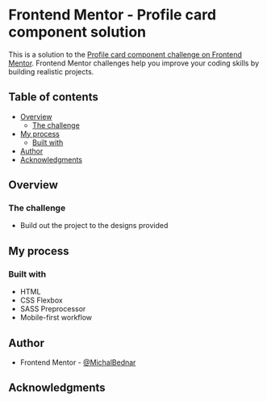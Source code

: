 # Frontend Mentor - Profile card component solution

This is a solution to the [Profile card component challenge on Frontend Mentor](https://www.frontendmentor.io/challenges/profile-card-component-cfArpWshJ). Frontend Mentor challenges help you improve your coding skills by building realistic projects. 

## Table of contents

- [Overview](#overview)
  - [The challenge](#the-challenge)
- [My process](#my-process)
  - [Built with](#built-with)
- [Author](#author)
- [Acknowledgments](#acknowledgments)

## Overview

### The challenge

- Build out the project to the designs provided


## My process

### Built with

- HTML
- CSS Flexbox
- SASS Preprocessor
- Mobile-first workflow


## Author

- Frontend Mentor - [@MichalBednar](https://www.frontendmentor.io/profile/MichalBednar)

## Acknowledgments

